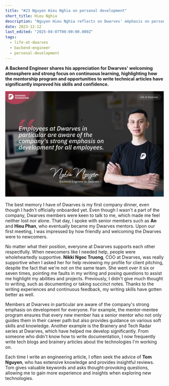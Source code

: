 ```yaml
---
title: "#23 Nguyen Hieu Nghia on personal development"
short_title: Hieu Nghia
description: "Nguyen Hieu Nghia reflects on Dwarves' emphasis on personal development through mentorship, knowledge sharing, and providing supportive guidance to all team members"
date: 2023-12-12
last_edited: "2025-04-07T00:00:00.000Z"
tags:
  - life-at-dwarves
  - backend-engineer
  - personal-development
---
```


**A Backend Engineer shares his appreciation for Dwarves' welcoming atmosphere and strong focus on continuous learning, highlighting how the mentorship program and opportunities to write technical articles have significantly improved his skills and confidence.**

![Nguyen Hieu Nghia - Backend Engineer at Dwarves](assets/notion-image-1744012607797-lfj0s.webp)

The best memory I have of Dwarves is my first company dinner, even though I hadn't officially onboarded yet. Even though I wasn't a part of the company, Dwarves members were keen to talk to me, which made me feel neither lost nor alone. That day, I spoke with senior members such as **An** and **Hieu Phan**, who eventually became my Dwarves mentors. Upon our first meeting, I was impressed by how friendly and welcoming the Dwarves were to newcomers.

No matter what their position, everyone at Dwarves supports each other respectfully. When newcomers like I needed help, people were wholeheartedly supportive. **Nikki Ngoc Truong**, COO at Dwarves, was really supportive when I asked her for help reviewing my profile for client pitching, despite the fact that we're not on the same team. She went over it six or seven times, pointing me faults in my writing and posing questions to assist me highlight my abilities and projects. Previously, I didn't give much thought to writing, such as documenting or taking succinct notes. Thanks to the writing experiences and continuous feedback, my writing skills have gotten better as well.

Members at Dwarves in particular are aware of the company's strong emphasis on development for everyone. For example, the mentor-mentee program ensures that every new member has a senior mentor who not only guides them in their career path but also provides guidance on various soft skills and knowledge. Another example is the Brainery and Tech Radar series at Dwarves, which have helped me develop significantly. From someone who didn't know how to write documentation, I now frequently write tech blogs and brainery articles about the technologies I'm working on.

Each time I write an engineering article, I often seek the advice of **Tom Nguyen**, who has extensive knowledge and provides insightful reviews. Tom gives valuable keywords and asks thought-provoking questions, allowing me to gain more experience and insights when exploring new technologies.
